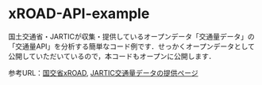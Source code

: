 # xROAD-API-example

国土交通省・JARTICが収集・提供しているオープンデータ「交通量データ」の「交通量API」を分析する簡単なコード例です．せっかくオープンデータとして公開していただいているので，本コードもオープンに公開します．

参考URL：[国交省xROAD](https://www.xroad.mlit.go.jp/), [JARTIC交通量データの提供ページ](https://www.jartic-open-traffic.org/)
